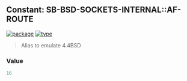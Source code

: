 ## Constant: SB-BSD-SOCKETS-INTERNAL::AF-ROUTE
[![package](https://img.shields.io/badge/Package-SB--BSD--SOCKETS--INTERNAL-5f9ea0.svg?style=social&colorA=999999)](../) [![type](https://img.shields.io/badge/Type-Constant-5f9ea0.svg?style=social&colorA=999999)](../#constant) 

> Alias to emulate 4.4BSD

### Value
```cl
16
```
